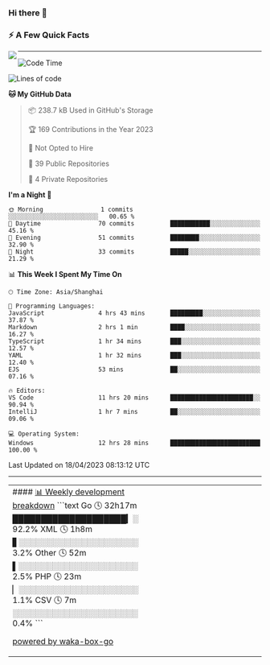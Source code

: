 ### Hi there 👋

<!--
**imnxg/imnxg** is a ✨ _special_ ✨ repository because its `README.md` (this file) appears on your GitHub profile.

Here are some ideas to get you started:

- 🔭 I’m currently working on ...
- 🌱 I’m currently learning ...
- 👯 I’m looking to collaborate on ...
- 🤔 I’m looking for help with ...
- 💬 Ask me about ...
- 📫 How to reach me: ...
- 😄 Pronouns: ...
- ⚡ Fun fact: ...
-->

### ⚡️ A Few Quick Facts

<img align="left" src="https://github-readme-stats-i.vercel.app/api?username=imnxg&show_icons=true&icon_color=1573B3&hide_title=true&text_color=718096&bg_color=00000000&hide_border=true"/>

<!-- <ul>
    <li> 🌱 I’m currently learning Go、Docker、Kubernetes.</li>
    <li> 👯 I’m looking to collaborate on anything open source.</li>
    <li> 📝 I regulary write articles on <a href="https://dmego.cn">https://dmego.cn</a>.</li>
    <li> ⚡ Fun fact: I ❤️ 😻.</li>
</ul> -->

---
<!--START_SECTION:waka-->
![Code Time](http://img.shields.io/badge/Code%20Time-10%20hrs%2035%20mins-blue)

![Lines of code](https://img.shields.io/badge/From%20Hello%20World%20I%27ve%20Written-107.1%20thousand%20lines%20of%20code-blue)

**🐱 My GitHub Data** 

> 📦 238.7 kB Used in GitHub's Storage 
 > 
> 🏆 169 Contributions in the Year 2023
 > 
> 🚫 Not Opted to Hire
 > 
> 📜 39 Public Repositories 
 > 
> 🔑 4 Private Repositories 
 > 
**I'm a Night 🦉** 

```text
🌞 Morning                1 commits           ░░░░░░░░░░░░░░░░░░░░░░░░░   00.65 % 
🌆 Daytime                70 commits          ███████████░░░░░░░░░░░░░░   45.16 % 
🌃 Evening                51 commits          ████████░░░░░░░░░░░░░░░░░   32.90 % 
🌙 Night                  33 commits          █████░░░░░░░░░░░░░░░░░░░░   21.29 % 
```


📊 **This Week I Spent My Time On** 

```text
🕑︎ Time Zone: Asia/Shanghai

💬 Programming Languages: 
JavaScript               4 hrs 43 mins       █████████░░░░░░░░░░░░░░░░   37.87 % 
Markdown                 2 hrs 1 min         ████░░░░░░░░░░░░░░░░░░░░░   16.27 % 
TypeScript               1 hr 34 mins        ███░░░░░░░░░░░░░░░░░░░░░░   12.57 % 
YAML                     1 hr 32 mins        ███░░░░░░░░░░░░░░░░░░░░░░   12.40 % 
EJS                      53 mins             ██░░░░░░░░░░░░░░░░░░░░░░░   07.16 % 

🔥 Editors: 
VS Code                  11 hrs 20 mins      ███████████████████████░░   90.94 % 
IntelliJ                 1 hr 7 mins         ██░░░░░░░░░░░░░░░░░░░░░░░   09.06 % 

💻 Operating System: 
Windows                  12 hrs 28 mins      █████████████████████████   100.00 % 
```


 Last Updated on 18/04/2023 08:13:12 UTC
<!--END_SECTION:waka-->

---

<table>
<tr>
<td valign="top" width="50%">
<!-- waka-box start -->
#### <a href="https://gist.github.com/9bc7025496e478f439b9cd43eba989a4" target="_blank">📊 Weekly development breakdown</a>
```text
Go              🕓 32h17m ████████████████████▎░ 92.2%
XML             🕓 1h8m   ▋░░░░░░░░░░░░░░░░░░░░░  3.2%
Other           🕓 52m    ▌░░░░░░░░░░░░░░░░░░░░░  2.5%
PHP             🕓 23m    ▏░░░░░░░░░░░░░░░░░░░░░  1.1%
CSV             🕓 7m     ░░░░░░░░░░░░░░░░░░░░░░  0.4%
```
<!-- Powered by https://github.com/YouEclipse/waka-box-go . -->
<!-- waka-box end -->

[powered by waka-box-go](https://github.com/YouEclipse/waka-box-go)

</td>
<td valign="top" width="50%">

